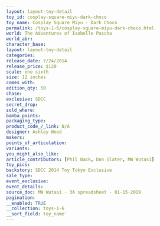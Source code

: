 ```yaml
---
layout: layout-toy-detail 
toy_id: cosplay-square-miyu-dark-choco
toy_name: Cosplay Square Miyu - Dark Choco
permalink: /toys-1-6/cosplay-square-miyu-dark-choco.html
world: The Adventures of Isobelle Pascha
world_abr: 
character_base: 
layout: layout-toy-detail
categories: 
release_date: 7/24/2014
release_price: $120 
scale: one sixth
size: 12 inches
comes_with: 
edition_qty: 50
chase: 
exclusive: SDCC
secret_drop: 
sold_where: 
bamba_points: 
packaging_type: 
product_code_/_link: N/A
designer: Ashley Wood
makers: 
points_of_articulation: 
variants: 
you_might_also_like: 
article_contributors: [Phil Back, Don Slater, MW Wutasi]
toy_pics: 
backstory: SDCC 2014 Toy Tokyo Exclusive
sale_type: 
event_exclusive: 
event_details: 
source_doc: MW Wutasi - 3A spreadsheet - 01-15-2019
pagination: 
__enabled: TRUE
__collection: toys-1-6
__sort_field: toy_name'
---
```

